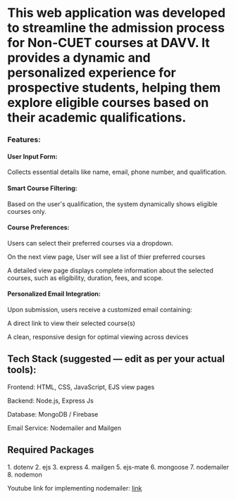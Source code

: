 <h1>This web application was developed to streamline the admission process for Non-CUET courses at DAVV. It provides a dynamic and personalized experience for prospective students, helping them explore eligible courses based on their academic qualifications.</h1>

<h3>Features:</h3>

<h4>User Input Form:</h4>

Collects essential details like name, email, phone number, and qualification.

<h4>Smart Course Filtering:</h4>

Based on the user's qualification, the system dynamically shows eligible courses only.

<h4>Course Preferences:</h4>

Users can select their preferred courses via a dropdown.

On the next view page, User will see a list of thier preferred courses

A detailed view page displays complete information about the selected courses, such as eligibility, duration, fees, and scope.

<h4>Personalized Email Integration:</h4>

Upon submission, users receive a customized email containing:

A direct link to view their selected course(s)

A clean, responsive design for optimal viewing across devices




<h2>Tech Stack (suggested — edit as per your actual tools):</h2>

Frontend: HTML, CSS, JavaScript, EJS view pages

Backend: Node.js, Express Js

Database: MongoDB / Firebase

Email Service: Nodemailer and Mailgen


<h2>Required Packages</h2>
1. dotenv
2. ejs
3. express
4. mailgen
5. ejs-mate
6. mongoose
7. nodemailer
8. nodemon

Youtube link for implementing nodemailer: <a href="https://www.youtube.com/watch?v=fF-07yFTq5o">link</a>


